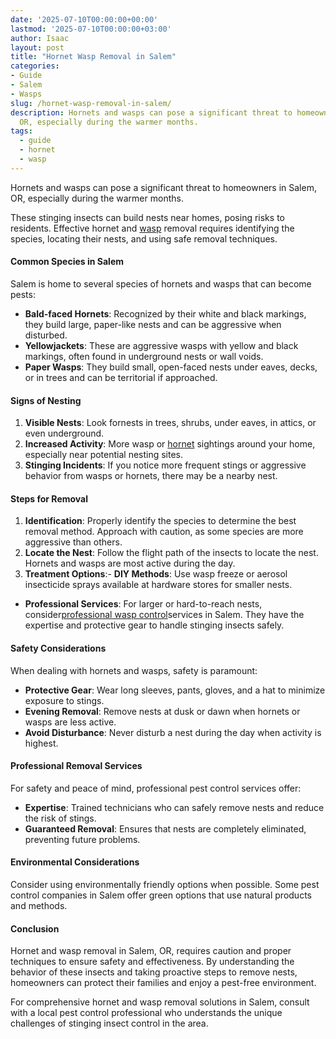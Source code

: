 ```yaml
---
date: '2025-07-10T00:00:00+00:00'
lastmod: '2025-07-10T00:00:00+03:00'
author: Isaac
layout: post
title: "Hornet Wasp Removal in Salem"
categories:
- Guide
- Salem
- Wasps
slug: /hornet-wasp-removal-in-salem/
description: Hornets and wasps can pose a significant threat to homeowners in Salem,
  OR, especially during the warmer months.
tags: 
  - guide
  - hornet
  - wasp
---
```

Hornets and wasps can pose a significant threat to homeowners in Salem, OR, especially during the warmer months.

These stinging insects can build nests near homes, posing risks to residents. Effective hornet and [wasp](/posts/baby-wasp/) removal requires identifying the species, locating their nests, and using safe removal techniques.
#### Common Species in Salem
Salem is home to several species of hornets and wasps that can become pests:
- **Bald-faced Hornets**: Recognized by their white and black markings, they build large, paper-like nests and can be aggressive when disturbed.
- **Yellowjackets**: These are aggressive wasps with yellow and black markings, often found in underground nests or wall voids.
- **Paper Wasps**: They build small, open-faced nests under eaves, decks, or in trees and can be territorial if approached.
#### Signs of Nesting
1. **Visible Nests**: Look fornests in trees, shrubs, under eaves, in attics, or even underground.
2. **Increased Activity**: More wasp or [hornet](/posts/hornet-bees-and-wasp-removal-tacoma/) sightings around your home, especially near potential nesting sites.
3. **Stinging Incidents**: If you notice more frequent stings or aggressive behavior from wasps or hornets, there may be a nearby nest.
#### Steps for Removal
1. **Identification**: Properly identify the species to determine the best removal method. Approach with caution, as some species are more aggressive than others.
2. **Locate the Nest**: Follow the flight path of the insects to locate the nest. Hornets and wasps are most active during the day.
3. **Treatment Options**:- **DIY Methods**: Use wasp freeze or aerosol insecticide sprays available at hardware stores for smaller nests.
- **Professional Services**: For larger or hard-to-reach nests, consider[professional wasp control](https://pestpolicy.com/best-wasp-fogger/)services in Salem. They have the expertise and protective gear to handle stinging insects safely.
#### Safety Considerations
When dealing with hornets and wasps, safety is paramount:
- **Protective Gear**: Wear long sleeves, pants, gloves, and a hat to minimize exposure to stings.
- **Evening Removal**: Remove nests at dusk or dawn when hornets or wasps are less active.
- **Avoid Disturbance**: Never disturb a nest during the day when activity is highest.
#### Professional Removal Services
For safety and peace of mind, professional pest control services offer:
- **Expertise**: Trained technicians who can safely remove nests and reduce the risk of stings.
- **Guaranteed Removal**: Ensures that nests are completely eliminated, preventing future problems.
#### Environmental Considerations
Consider using environmentally friendly options when possible. Some pest control companies in Salem offer green options that use natural products and methods.
#### Conclusion
Hornet and wasp removal in Salem, OR, requires caution and proper techniques to ensure safety and effectiveness. By understanding the behavior of these insects and taking proactive steps to remove nests, homeowners can protect their families and enjoy a pest-free environment.

For comprehensive hornet and wasp removal solutions in Salem, consult with a local pest control professional who understands the unique challenges of stinging insect control in the area.
